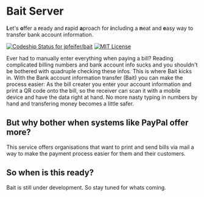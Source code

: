 # Bait Server
**L**et's **o**ffer a **r**eady and **r**apid **a**proach for **i**ncluding a **n**eat and **e**asy way to transfer bank account information.

[ ![Codeship Status for jpfeifer/bait](https://codeship.com/projects/736e0100-ada6-0133-7b4c-0a6881923421/status?branch=develop)](https://codeship.com/projects/132089) [![MIT License](http://img.shields.io/badge/license-MIT-green.svg) ](https://github.com/mockito/mockito/blob/master/LICENSE)

Ever had to manually enter everything when paying a bill? Reading complicated billing numbers and bank account info sucks and you shouldn't be bothered with quadruple checking these infos. This is where Bait kicks in. With the Bank account information transfer (Bait) you can make the process easier: As the bill creater you enter your account information and print a QR code onto the bill, so the receiver can scan it with a mobile device and have the data right at hand. No more nasty typing in numbers by hand and transfering money becomes a little safer. 

## But why bother when systems like PayPal offer more?

This service offers organisations that want to print and send bills via mail a way to make the payment process easier for them and their customers.

## So when is this ready?

Bait is still under development. So stay tuned for whats coming. 
